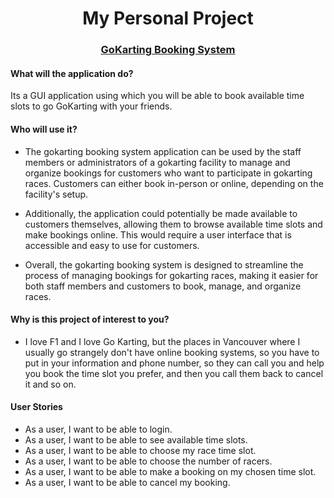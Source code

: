 # <center>My Personal Project</center>

<u><h3><center>GoKarting Booking System</center></h3></u>

<h4>What will the application do?</h4>
<p>Its a GUI application using which you will be able to book available time slots to go GoKarting with your friends.
</p>

<h4>Who will use it?</h4>

* The gokarting booking system application can be used by the staff members or administrators of a gokarting facility to
manage and organize bookings for customers who want to participate in gokarting races. Customers can either book
in-person or online, depending on the facility's setup.

* Additionally, the application could potentially be made available to customers themselves, allowing them to browse
available time slots and make bookings online. This would require a user interface that is accessible and easy to use
for customers.

* Overall, the gokarting booking system is designed to streamline the process of managing bookings for gokarting races,
making it easier for both staff members and customers to book, manage, and organize races.

<h4>Why is this project of interest to you?</h4>

* I love F1 and I love Go Karting, but the places in Vancouver where I usually go strangely don't have online booking
systems, so you have to put in your information and phone number, so they can call you and help you
book the time slot you prefer, and then you call them back to cancel it and so on.

<h4>User Stories</h4>

* As a user, I want to be able to login.
* As a user, I want to be able to see available time slots.
* As a user, I want to be able to choose my race time slot.
* As a user, I want to be able to choose the number of racers.
* As a user, I want to be able to make a booking on my chosen time slot.
* As a user, I want to be able to cancel my booking.